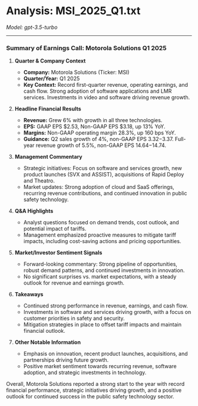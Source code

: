 # Analysis: MSI_2025_Q1.txt

*Model: gpt-3.5-turbo*

---

### Summary of Earnings Call: Motorola Solutions Q1 2025

1. **Quarter & Company Context**
   - **Company:** Motorola Solutions (Ticker: MSI)
   - **Quarter/Year:** Q1 2025
   - **Key Context:** Record first-quarter revenue, operating earnings, and cash flow. Strong adoption of software applications and LMR services. Investments in video and software driving revenue growth.

2. **Headline Financial Results**
   - **Revenue:** Grew 6% with growth in all three technologies.
   - **EPS:** GAAP EPS $2.53, Non-GAAP EPS $3.18, up 13% YoY.
   - **Margins:** Non-GAAP operating margin 28.3%, up 160 bps YoY.
   - **Guidance:** Q2 sales growth of 4%, non-GAAP EPS $3.32-$3.37. Full-year revenue growth of 5.5%, non-GAAP EPS $14.64-$14.74.

3. **Management Commentary**
   - Strategic initiatives: Focus on software and services growth, new product launches (SVX and ASSIST), acquisitions of Rapid Deploy and Theatro.
   - Market updates: Strong adoption of cloud and SaaS offerings, recurring revenue contributions, and continued innovation in public safety technology.

4. **Q&A Highlights**
   - Analyst questions focused on demand trends, cost outlook, and potential impact of tariffs.
   - Management emphasized proactive measures to mitigate tariff impacts, including cost-saving actions and pricing opportunities.

5. **Market/Investor Sentiment Signals**
   - Forward-looking commentary: Strong pipeline of opportunities, robust demand patterns, and continued investments in innovation.
   - No significant surprises vs. market expectations, with a steady outlook for revenue and earnings growth.

6. **Takeaways**
   - Continued strong performance in revenue, earnings, and cash flow.
   - Investments in software and services driving growth, with a focus on customer priorities in safety and security.
   - Mitigation strategies in place to offset tariff impacts and maintain financial outlook.

7. **Other Notable Information**
   - Emphasis on innovation, recent product launches, acquisitions, and partnerships driving future growth.
   - Positive market sentiment towards recurring revenue, software adoption, and strategic investments in technology.

Overall, Motorola Solutions reported a strong start to the year with record financial performance, strategic initiatives driving growth, and a positive outlook for continued success in the public safety technology sector.
